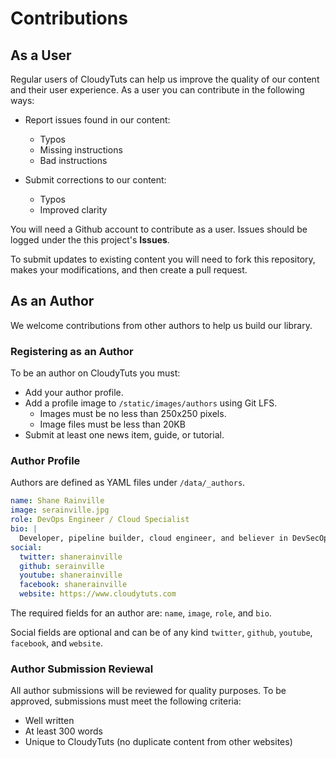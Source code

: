 # Contributions

## As a User
Regular users of CloudyTuts can help us improve the quality of our content and their user experience. As a user you can contribute in the following ways:

* Report issues found in our content:
    * Typos
    * Missing instructions
    * Bad instructions

* Submit corrections to our content:
    * Typos
    * Improved clarity

You will need a Github account to contribute as a user. Issues should be logged under the this project's **Issues**.

To submit updates to existing content you will need to fork this repository, makes your modifications, and then create a pull request.

## As an Author
We welcome contributions from other authors to help us build our library. 

### Registering as an Author
To be an author on CloudyTuts you must:
* Add your author profile.
* Add a profile image to `/static/images/authors` using Git LFS.
    * Images must be no less than 250x250 pixels.
    * Image files must be less than 20KB
* Submit at least one news item, guide, or tutorial.

### Author Profile
Authors are defined as YAML files under `/data/_authors`. 

```yaml
name: Shane Rainville
image: serainville.jpg
role: DevOps Engineer / Cloud Specialist
bio: |
  Developer, pipeline builder, cloud engineer, and believer in DevSecOps 
social:
  twitter: shanerainville
  github: serainville
  youtube: shanerainville
  facebook: shanerainville
  website: https://www.cloudytuts.com
```

The required fields for an author are: `name`, `image`, `role`, and `bio`.

Social fields are optional and can be of any kind `twitter`, `github`, `youtube`, `facebook`, and `website`.

### Author Submission Reviewal
All author submissions will be reviewed for quality purposes. To be approved, submissions must meet the following criteria:
* Well written
* At least 300 words
* Unique to CloudyTuts (no duplicate content from other websites)
